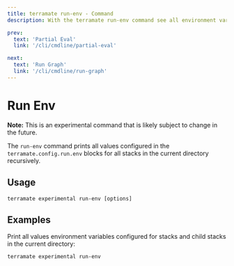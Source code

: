 ```yaml
---
title: terramate run-env - Command
description: With the terramate run-env command see all environment variables configured for stacks.

prev:
  text: 'Partial Eval'
  link: '/cli/cmdline/partial-eval'

next:
  text: 'Run Graph'
  link: '/cli/cmdline/run-graph'
---
```


# Run Env

**Note:** This is an experimental command that is likely subject to change in the future.

The `run-env` command prints all values configured in the `terramate.config.run.env` blocks for all stacks in the current
directory recursively.

## Usage

`terramate experimental run-env [options]`

## Examples

Print all values environment variables configured for stacks and child stacks in the current directory:

```bash
terramate experimental run-env
```
